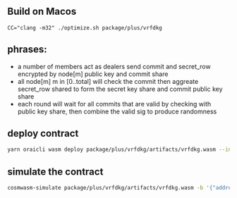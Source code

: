 ## Build on Macos

`CC="clang -m32" ./optimize.sh package/plus/vrfdkg`

## phrases:

- a number of members act as dealers send commit and secret_row encrypted by node[m] public key and commit share
- all node[m] m in [0..total] will check the commit then aggreate secret_row shared to form the secret key share and commit public key share
- each round will wait for all commits that are valid by checking with public key share, then combine the valid sig to produce randomness

## deploy contract

```bash
yarn oraicli wasm deploy package/plus/vrfdkg/artifacts/vrfdkg.wasm --input '{"members": [{ "address": "orai15kjxk4yr4del2tjvm8vrz7ghzm8nflazsjq6ar", "pubkey": "A2JyjvCWNpj83BR+UbXkBSbSp7nW71V4hg4YlhqxZRJA" },{ "address": "orai107myn6xlt90rh8gky7zms5d082gyv759sxvmah", "pubkey": "AmgbPq+M9/qELxUEceBWrZ+Hbn1FoVAH6zZpWW5UVlWU" },{ "address": "orai1duexpl5m3vc6sjk4hm3ctlg5f67rfa6zgrfq25", "pubkey": "AnlknVYRFr6C//taaG6BYeInbdHBfB6jh4cxvU9GPOUi" },{"address":"orai1f7lqjezdrfgl9j978ut5u404dlk0tymqmzpmeu","pubkey":"ApcsaOP6SjoEtBKHXx9/NPBoBdN/C/h9ymxR0gBZIsuj"},{"address":"orai1fyjznczdrk3l7smre6g57fgm84n6qm6dvtj2l2","pubkey":"Ajv3EyhURIixYumrmSX4vujzCJXBbZy+8PBRUpiT0F86"}],"threshold": 2, "dealer": 3}' --label 'vrfdkg' --gas 6000000 --env .env.development

```

## simulate the contract

```bash
cosmwasm-simulate package/plus/vrfdkg/artifacts/vrfdkg.wasm -b '{"address":"orai15kjxk4yr4del2tjvm8vrz7ghzm8nflazsjq6ar","amount":"10"}' -b '{"address":"orai107myn6xlt90rh8gky7zms5d082gyv759sxvmah","amount":"10"}' -b '{"address":"orai1duexpl5m3vc6sjk4hm3ctlg5f67rfa6zgrfq25","amount":"10"}' -b '{"address":"orai1f7lqjezdrfgl9j978ut5u404dlk0tymqmzpmeu","amount":"10"}' -b '{"address":"orai1fyjznczdrk3l7smre6g57fgm84n6qm6dvtj2l2","amount":"10"}'
```

